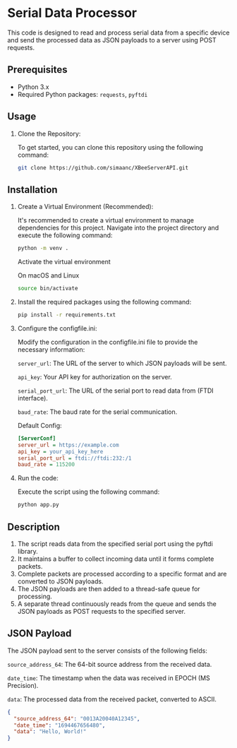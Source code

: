 # Serial Data Processor

This code is designed to read and process serial data from a specific device and send the processed data as JSON payloads to a server using POST requests.

## Prerequisites

- Python 3.x
- Required Python packages: `requests`, `pyftdi`

## Usage

1. Clone the Repository:

    To get started, you can clone this repository using the following command:
    ```bash
    git clone https://github.com/simaanc/XBeeServerAPI.git
    ```
## Installation

1. Create a Virtual Environment (Recommended):

    It's recommended to create a virtual environment to manage dependencies for this project. Navigate into the project directory and execute the following command:

    ```bash
    python -m venv .
    ```
    Activate the virtual environment
    
    On macOS and Linux
    ```bash
    source bin/activate
    ```
2. Install the required packages using the following command:

    ```bash
    pip install -r requirements.txt
    ```
3. Configure the configfile.ini:

    Modify the configuration in the configfile.ini file to provide the necessary information:

    `server_url`: The URL of the server to which JSON payloads will be sent.
    
    `api_key`: Your API key for authorization on the server.
    
    `serial_port_url`: The URL of the serial port to read data from (FTDI interface).
    
    `baud_rate`: The baud rate for the serial communication.

    Default Config:

    ```ini
    [ServerConf]
    server_url = https://example.com
    api_key = your_api_key_here
    serial_port_url = ftdi://ftdi:232:/1
    baud_rate = 115200
    ```
4. Run the code:

    Execute the script using the following command:
    ```bash
    python app.py
    ```

## Description

1. The script reads data from the specified serial port using the pyftdi library.
2. It maintains a buffer to collect incoming data until it forms complete packets.
3. Complete packets are processed according to a specific format and are converted to JSON payloads.
4. The JSON payloads are then added to a thread-safe queue for processing.
5. A separate thread continuously reads from the queue and sends the JSON payloads as POST requests to the specified server.

## JSON Payload

The JSON payload sent to the server consists of the following fields:

`source_address_64`: The 64-bit source address from the received data.

`date_time`: The timestamp when the data was received in EPOCH (MS Precision).

`data`: The processed data from the received packet, converted to ASCII.

```json
{
  "source_address_64": "0013A20040A12345",
  "date_time": "1694467656480",
  "data": "Hello, World!"
}
```